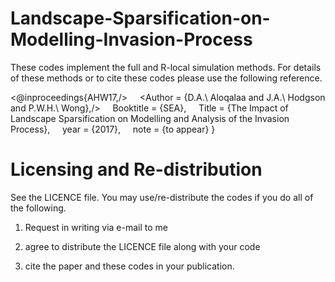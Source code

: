 # Landscape-Sparsification-on-Modelling-Invasion-Process

These codes implement the full and R-local simulation methods. For details of these methods or to cite these codes please use the following reference.

<@inproceedings{AHW17,/>
    <Author = {D.A.\ Aloqalaa and J.A.\ Hodgson and P.W.H.\ Wong},/>
    Booktitle = {SEA},
    Title = {The Impact of Landscape Sparsification on Modelling and Analysis of the Invasion Process},
    year = {2017},
    note = {to appear}
}
# Licensing and Re-distribution
See the LICENCE file. You may use/re-distribute the codes if you do all of the following.

1. Request in writing via e-mail to me

2. agree to distribute the LICENCE file along with your code

3. cite the paper and these codes in your publication.
